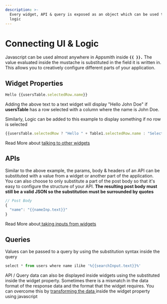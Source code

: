 ```yaml
---
description: >-
  Every widget, API & query is exposed as an object which can be used to write
  logic
---
```


# Connecting UI & Logic

Javascript can be used almost anywhere in Appsmith inside **`{{ }}.`** The value evaluated inside the mustache is substituted in the field it is written in. This allows you to creatively configure different parts of your application.

## Widget Properties

```javascript
Hello {{usersTable.selectedRow.name}}
```

Adding the above text to a text widget will display "Hello John Doe" if **usersTable** has a row selected with a column where the name is John Doe.

Similarly, Logic can be added to this example to display something if no row is selected

```javascript
{{usersTable.selectedRow ? "Hello " + Table1.selectedRow.name : "Select a user" }}
```

Read More about [talking to other widgets](../building-the-ui/talking-to-other-widgets.md)

## APIs

Similar to the above example, the params, body & headers of an API can be substituted with a value from a widget or another part of the application. You can also choose to only substitute a part of the post body so that it's easy to configure the structure of your API. **The resulting post body must still be a valid JSON so the substitution must be surrounded by quotes**

```javascript
// Post Body
{
  "name": "{{nameInp.text}}"
}
```

Read More about[ taking inputs from widgets](../apis/taking-inputs-from-widgets.md)

## Queries

Values can be passed to a query by using the substitution syntax inside the query

```javascript
select * from users where name ilike '%{{searchInput.text}}%'
```

API / Query data can also be displayed inside widgets using the  substituted inside the widget property. Sometimes there is a mismatch in the data format of the response data and the format that the widget requires. You can overcome this by [transforming the data ](../building-the-ui/displaying-api-data.md#transforming-api-query-data)inside the widget property using javascript

